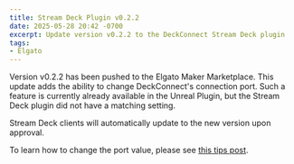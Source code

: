 ```yaml
---
title: Stream Deck Plugin v0.2.2
date: 2025-05-28 20:42 -0700
excerpt: Update version v0.2.2 to the DeckConnect Stream Deck plugin
tags:
- Elgato
---
```


Version v0.2.2 has been pushed to the Elgato Maker Marketplace. This update adds the ability to change DeckConnect's connection port. Such a feature is currently already available in the Unreal Plugin, but the Stream Deck plugin did not have a matching setting.

Stream Deck clients will automatically update to the new version upon approval.

To learn how to change the port value, please see [this tips post](/tips/2025-05-28-changing-connection-settings).

